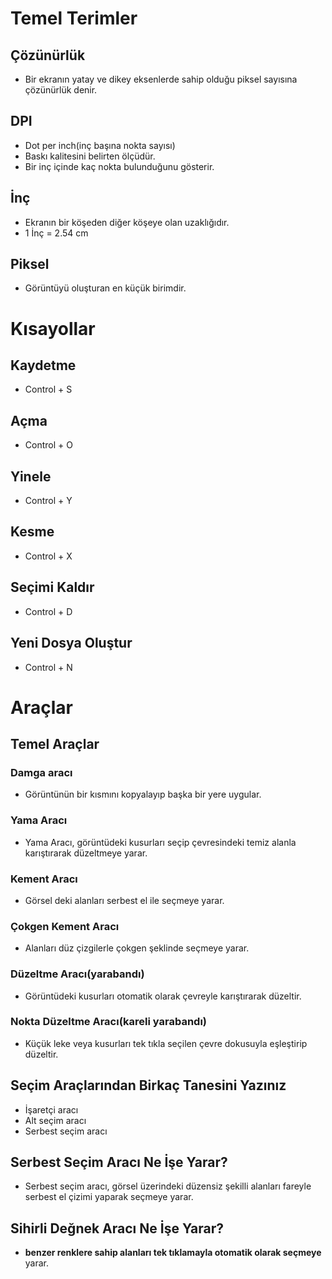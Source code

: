 # Temel Terimler
## Çözünürlük
- Bir ekranın yatay ve dikey eksenlerde sahip olduğu piksel sayısına çözünürlük denir.
## DPI
- Dot per inch(inç başına nokta sayısı)
- Baskı kalitesini belirten ölçüdür.
- Bir inç içinde kaç nokta bulunduğunu gösterir.
## İnç
- Ekranın bir köşeden diğer köşeye olan uzaklığıdır.
- 1 İnç = 2.54 cm
## Piksel
- Görüntüyü oluşturan en küçük birimdir.

# Kısayollar
## Kaydetme
- Control + S
## Açma
- Control + O
## Yinele
- Control + Y
## Kesme
- Control + X
## Seçimi Kaldır
- Control + D
## Yeni Dosya Oluştur
- Control + N 
# Araçlar
## Temel Araçlar
### Damga aracı
- Görüntünün bir kısmını kopyalayıp başka bir yere uygular.
### Yama Aracı
- Yama Aracı, görüntüdeki kusurları seçip çevresindeki temiz alanla karıştırarak düzeltmeye yarar.
### Kement Aracı
- Görsel deki alanları serbest el ile seçmeye yarar.
### Çokgen Kement Aracı
- Alanları düz çizgilerle çokgen şeklinde seçmeye yarar.
### Düzeltme Aracı(yarabandı)
- Görüntüdeki kusurları otomatik olarak çevreyle karıştırarak düzeltir.
### Nokta Düzeltme Aracı(kareli yarabandı)
- Küçük leke veya kusurları tek tıkla seçilen çevre dokusuyla eşleştirip düzeltir.
## Seçim Araçlarından Birkaç Tanesini Yazınız
- İşaretçi aracı
- Alt seçim aracı
- Serbest seçim aracı
## Serbest Seçim Aracı Ne İşe Yarar?
- Serbest seçim aracı, görsel üzerindeki düzensiz şekilli alanları fareyle serbest el çizimi yaparak seçmeye yarar.
## Sihirli Değnek Aracı Ne İşe Yarar?
- **benzer renklere sahip alanları tek tıklamayla otomatik olarak seçmeye** yarar.
